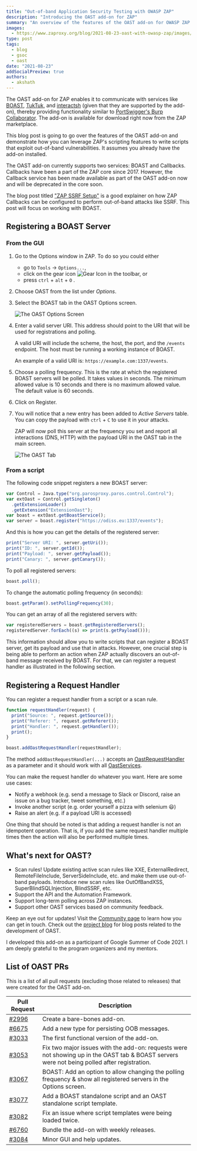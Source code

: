 ```yaml
---
title: "Out-of-band Application Security Testing with OWASP ZAP"
description: "Introducing the OAST add-on for ZAP"
summary: "An overview of the features of the OAST add-on for OWASP ZAP. This add-on allows you to discover out-of-band vulnerabilities like SSRF."
images:
  - https://www.zaproxy.org/blog/2021-08-23-oast-with-owasp-zap/images/zap-oast-graphic.png
type: post
tags:
  - blog
  - gsoc
  - oast
date: "2021-08-23"
addSocialPreview: true
authors:
  - akshath
---
```


The OAST add-on for ZAP enables it to communicate with services like [BOAST](https://github.com/marcoagner/boast), [TukTuk](https://github.com/ArturSS7/TukTuk), and [interactsh](https://github.com/projectdiscovery/interactsh) (given that they are supported by the add-on), thereby providing functionality similar to [PortSwigger's Burp Collaborator](https://portswigger.net/burp/documentation/collaborator). The add-on is available for download right now from the ZAP marketplace.

This blog post is going to go over the features of the OAST add-on and demonstrate how you can leverage ZAP's scripting features to write scripts that exploit out-of-band vulnerabilities. It assumes you already have the add-on installed.

The OAST add-on currently supports two services: BOAST and Callbacks. Callbacks have been a part of the ZAP core since 2017. However, the Callback service has been made available as part of the OAST add-on now and will be deprecated in the core soon.

The blog post titled ["ZAP SSRF Setup"](/blog/2020-03-09-zap-ssrf-setup/) is a good explainer on how ZAP Callbacks can be configured to perform out-of-band attacks like SSRF. This post will focus on working with BOAST.

## Registering a BOAST Server

### From the GUI

1. Go to the Options window in ZAP. To do so you could either
   - go to `Tools` &rarr; `Options...`,
   - click on the gear icon ![Gear Icon](images/zap-gear-icon.png) in the toolbar, or
   - press `ctrl` + `alt` + `O` .
1. Choose OAST from the list under _Options_.
1. Select the BOAST tab in the OAST Options screen.

   ![The OAST Options Screen](images/zap-oast-options.png)

1. Enter a valid server URI. This address should point to the URI that will be used for registrations and polling.

   A valid URI will include the scheme, the host, the port, and the `/events` endpoint. The host must be running a working instance of BOAST.

   An example of a valid URI is: `https://example.com:1337/events`.

1. Choose a polling frequency. This is the rate at which the registered BOAST servers will be polled. It takes values in seconds. The minimum allowed value is 10 seconds and there is no maximum allowed value. The default value is 60 seconds.
1. Click on Register.
1. You will notice that a new entry has been added to _Active Servers_ table. You can copy the payload with `ctrl` + `C` to use it in your attacks.

   ZAP will now poll this server at the frequency you set and report all interactions (DNS, HTTP) with the payload URI in the OAST tab in the main screen.

   ![The OAST Tab](images/zap-oast-tab.png)

### From a script

The following code snippet registers a new BOAST server:

```js
var Control = Java.type("org.parosproxy.paros.control.Control");
var extOast = Control.getSingleton()
  .getExtensionLoader()
  .getExtension("ExtensionOast");
var boast = extOast.getBoastService();
var server = boast.register("https://odiss.eu:1337/events");
```

And this is how you can get the details of the registered server:

```js
print("Server URI: ", server.getUri());
print("ID: ", server.getId());
print("Payload: ", server.getPayload());
print("Canary: ", server.getCanary());
```

To poll all registered servers:

```js
boast.poll();
```

To change the automatic polling frequency (in seconds):

```js
boast.getParam().setPollingFrequency(30);
```

You can get an array of all the registered servers with:

```js
var registeredServers = boast.getRegisteredServers();
registeredServer.forEach((s) => print(s.getPayload()));
```

This information should allow you to write scripts that can register a BOAST server, get its payload and use that in attacks. However, one crucial step is being able to perform an action when ZAP actually discovers an out-of-band message received by BOAST. For that, we can register a request handler as illustrated in the following section.

## Registering a Request Handler

You can register a request handler from a script or a scan rule.

```js
function requestHandler(request) {
  print("Source: ", request.getSource());
  print("Referer: ", request.getReferer());
  print("Handler: ", request.getHandler());
  print();
}

boast.addOastRequestHandler(requestHandler);
```

The method `addOastRequestHandler(...)` accepts an [OastRequestHandler](https://github.com/zaproxy/zap-extensions/blob/5e5f01d822e3a563336589f339adfedb647d0235/addOns/oast/src/main/java/org/zaproxy/addon/oast/OastRequestHandler.java) as a parameter and it should work with all [OastServices](https://github.com/zaproxy/zap-extensions/blob/5e5f01d822e3a563336589f339adfedb647d0235/addOns/oast/src/main/java/org/zaproxy/addon/oast/OastService.java).

You can make the request handler do whatever you want. Here are some use cases:

- Notify a webhook (e.g. send a message to Slack or Discord, raise an issue on a bug tracker, tweet something, etc.)
- Invoke another script (e.g. order yourself a pizza with selenium 😃)
- Raise an alert (e.g. if a payload URI is accessed)

One thing that should be noted is that adding a request handler is not an idempotent operation. That is, if you add the same request handler multiple times then the action will also be performed multiple times.

## What's next for OAST?

- Scan rules! Update existing active scan rules like XXE, ExternalRedirect, RemoteFileInclude, ServerSideInclude, etc. and make them use out-of-band payloads. Introduce new scan rules like OutOfBandXSS, SuperBlindSQLInjection, BlindSSRF, etc.
- Support the API and the Automation Framework.
- Support long-term polling across ZAP instances.
- Support other OAST services based on community feedback.

Keep an eye out for updates! Visit the [Community page](https://www.zaproxy.org/community/) to learn how you can get in touch. Check out the [project blog](https://ricekot.com/projects/zap-oast/) for blog posts related to the development of OAST.

I developed this add-on as a participant of Google Summer of Code 2021. I am deeply grateful to the program organizers and my mentors.

## List of OAST PRs

This is a list of all pull requests (excluding those related to releases) that were created for the OAST add-on.

| Pull Request                                                 | Description                                                                                                                                  |
| ------------------------------------------------------------ | -------------------------------------------------------------------------------------------------------------------------------------------- |
| [#2996](https://github.com/zaproxy/zap-extensions/pull/2996) | Create a bare-bones add-on.                                                                                                                  |
| [#6675](https://github.com/zaproxy/zaproxy/pull/6675)        | Add a new type for persisting OOB messages.                                                                                                  |
| [#3033](https://github.com/zaproxy/zap-extensions/pull/3033) | The first functional version of the add-on.                                                                                                  |
| [#3053](https://github.com/zaproxy/zap-extensions/pull/3053) | Fix two major issues with the add-on: requests were not showing up in the OAST tab & BOAST servers were not being polled after registration. |
| [#3067](https://github.com/zaproxy/zap-extensions/pull/3067) | BOAST: Add an option to allow changing the polling frequency & show all registered servers in the Options screen.                            |
| [#3077](https://github.com/zaproxy/zap-extensions/pull/3077) | Add a BOAST standalone script and an OAST standalone script template.                                                                        |
| [#3082](https://github.com/zaproxy/zap-extensions/pull/3082) | Fix an issue where script templates were being loaded twice.                                                                                 |
| [#6760](https://github.com/zaproxy/zaproxy/pull/6760)        | Bundle the add-on with weekly releases.                                                                                                      |
| [#3084](https://github.com/zaproxy/zap-extensions/pull/3084) | Minor GUI and help updates.                                                                                                                  |
